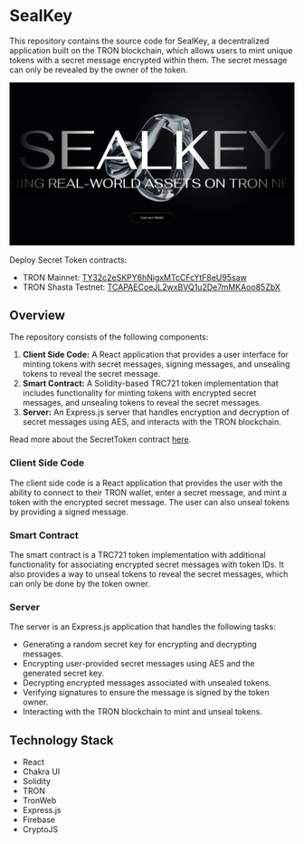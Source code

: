 # SealKey

This repository contains the source code for SealKey, a decentralized application built on the TRON blockchain, which allows users to mint unique tokens with a secret message encrypted within them. The secret message can only be revealed by the owner of the token.

![](/frontend/public/landing.png)

Deploy Secret Token contracts:
- TRON Mainnet: [TY32c2eSKPY6hNigxMTcCFcYtF8eU95saw](https://tronscan.org/#/address/TY32c2eSKPY6hNigxMTcCFcYtF8eU95saw)
- TRON Shasta Testnet: [TCAPAECoeJL2wxBVQ1u2De7mMKAoo85ZbX](https://shasta.tronscan.org/#/address/TCAPAECoeJL2wxBVQ1u2De7mMKAoo85ZbX)

## Overview

The repository consists of the following components:

1. **Client Side Code:** A React application that provides a user interface for minting tokens with secret messages, signing messages, and unsealing tokens to reveal the secret message.
2. **Smart Contract:** A Solidity-based TRC721 token implementation that includes functionality for minting tokens with encrypted secret messages, and unsealing tokens to reveal the secret messages.
3. **Server:** An Express.js server that handles encryption and decryption of secret messages using AES, and interacts with the TRON blockchain.

Read more about the SecretToken contract [here](/tronbox/README.md).

### Client Side Code

The client side code is a React application that provides the user with the ability to connect to their TRON wallet, enter a secret message, and mint a token with the encrypted secret message. The user can also unseal tokens by providing a signed message.

### Smart Contract

The smart contract is a TRC721 token implementation with additional functionality for associating encrypted secret messages with token IDs. It also provides a way to unseal tokens to reveal the secret messages, which can only be done by the token owner.

### Server

The server is an Express.js application that handles the following tasks:

- Generating a random secret key for encrypting and decrypting messages.
- Encrypting user-provided secret messages using AES and the generated secret key.
- Decrypting encrypted messages associated with unsealed tokens.
- Verifying signatures to ensure the message is signed by the token owner.
- Interacting with the TRON blockchain to mint and unseal tokens.

## Technology Stack

- React
- Chakra UI
- Solidity
- TRON
- TronWeb
- Express.js
- Firebase
- CryptoJS